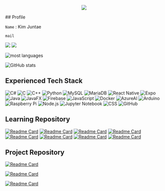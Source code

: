 <p align='center'>
  <a href="https://github.com/Naiery0">
    <img src="https://capsule-render.vercel.app/api?type=blur&height=250&color=gradient&text=Naiery's%20Github&textBg=false&fontSize=45&fontColor=684a44&animation=fadeIn&rotate=1"/>
  </a>
</p>
## Profile

`Name` : Kim Juntae  

`mail` <p><img src="https://img.shields.io/badge/molly724@naver.com-03C75A?style=flat-square&logo=naver&logoColor=white">
<img src="https://img.shields.io/badge/molly000724@gmail.com-EA4335?style=flat-square&logo=gmail&logoColor=white">
</p>

![most languages](https://github-readme-stats.vercel.app/api/top-langs/?username=Naiery0&layout=compact)
 
![GitHub stats](https://github-readme-stats.vercel.app/api?username=Naiery0&show_icons=true&theme=kacho_ga)

<!-- moltack-->
## Experienced Tech Stack
![C#](https://img.shields.io/badge/C%23-239120?style=for-the-badge&logo=c-sharp&logoColor=white)
![C](https://img.shields.io/badge/-00599C?style=for-the-badge&logo=c&logoColor=white)
![C++](https://img.shields.io/badge/-00599C?style=for-the-badge&logo=c%2b%2b&logoColor=white)
![Python](https://img.shields.io/badge/Python-3776AB?style=for-the-badge&logo=python&logoColor=yellow)
![MySQL](https://img.shields.io/badge/MySQL-4479A1?style=for-the-badge&logo=mysql&logoColor=white)
![MariaDB](https://img.shields.io/badge/MariaDB-003545?style=for-the-badge&logo=mariadb&logoColor=white)
![React Native](https://img.shields.io/badge/React_Native-61DAFB?style=for-the-badge&logo=react&logoColor=white)
![Expo](https://img.shields.io/badge/Expo-ffffff?style=for-the-badge&logo=expo&logoColor=black)
![Java](https://img.shields.io/badge/Java-007396?style=for-the-badge&logo=java&logoColor=white)
![JavaFX](https://img.shields.io/badge/JavaFX-007396?style=for-the-badge&logo=java&logoColor=white)
![Firebase](https://img.shields.io/badge/Firebase-DD2C00?style=for-the-badge&logo=firebase&logoColor=white)
![JavaScript](https://img.shields.io/badge/JavaScript-F7DF1E?style=for-the-badge&logo=Javascript&logoColor=white)
![Docker](https://img.shields.io/badge/Docker-2496ED?style=for-the-badge&logo=docker&logoColor=white)
![AzureAI](https://img.shields.io/badge/Azure-0078D4?style=for-the-badge&logo=microsoftazure&logoColor=white)
![Arduino](https://img.shields.io/badge/Arduino-00979D?style=for-the-badge&logo=arduino&logoColor=white)
![Raspberry Pi](https://img.shields.io/badge/Raspberry%20Pi-C51A4A?style=for-the-badge&logo=raspberrypi&logoColor=white)
![Node.js](https://img.shields.io/badge/Node.js-339933?style=for-the-badge&logo=nodedotjs&logoColor=white)
![Jupyter Notebook](https://img.shields.io/badge/Jupyter-FA0F00?style=for-the-badge&logo=jupyter&logoColor=white)
![CSS](https://img.shields.io/badge/CSS-1572B6?style=for-the-badge&logo=css&logoColor=white)
![GitHub](https://img.shields.io/badge/GitHub-181717?style=for-the-badge&logo=github&logoColor=white)


## Learning Repository
[![Readme Card](https://github-readme-stats.vercel.app/api/pin/?username=Naiery0&repo=IoT-C--2025&theme=swift)](https://github.com/Naiery0/IoT-C--2025)
[![Readme Card](https://github-readme-stats.vercel.app/api/pin/?username=Naiery0&repo=IoT-Cpp-2025&theme=swift)](https://github.com/Naiery0/IoT-Cpp-2025)
[![Readme Card](https://github-readme-stats.vercel.app/api/pin/?username=Naiery0&repo=iot-winapp-2025&theme=swift)](https://github.com/Naiery0/iot-winapp-2025)
[![Readme Card](https://github-readme-stats.vercel.app/api/pin/?username=Naiery0&repo=iot-wpf-2025&theme=swift)](https://github.com/Naiery0/iot-wpf-2025)
[![Readme Card](https://github-readme-stats.vercel.app/api/pin/?username=Naiery0&repo=iot-Python-2025-&theme=swift)](https://github.com/Naiery0/iot-Python-2025-)
[![Readme Card](https://github-readme-stats.vercel.app/api/pin/?username=Naiery0&repo=iot-algorithm-2025&theme=swift)](https://github.com/Naiery0/iot-algorithm-2025)
[![Readme Card](https://github-readme-stats.vercel.app/api/pin/?username=Naiery0&repo=iot-dataanalysis-2025&theme=swift)](https://github.com/Naiery0/iot-dataanalysis-2025)
[![Readme Card](https://github-readme-stats.vercel.app/api/pin/?username=Naiery0&repo=iot-database-2025&theme=swift)](https://github.com/Naiery0/iot-database-2025)


## Project Repository
[![Readme Card](https://github-readme-stats.vercel.app/api/pin/?username=GiveMeJobGroup&repo=2025-IoT-MiniProject&theme=swift)](https://github.com/GiveMeJobGroup/2025-IoT-MiniProject)


[![Readme Card](https://github-readme-stats.vercel.app/api/pin/?username=Naiery0&repo=WinFormProject&theme=swift)](https://github.com/Naiery0/WinFormProject)


[![Readme Card](https://github-readme-stats.vercel.app/api/pin/?username=Naiery0&repo=iot-database-2025&theme=swift)](https://github.com/Naiery0/iot-database-2025)

